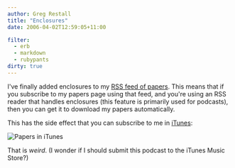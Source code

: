 ```yaml
---
author: Greg Restall
title: "Enclosures"
date: 2006-04-02T12:59:05+11:00

filter:
  - erb
  - markdown
  - rubypants
dirty: true
---
```


I've finally added enclosures to my [RSS feed of papers](http://consequently.org/writing/index.xml).  This means that if you subscribe to my papers page using that feed, and you're using an RSS reader that handles enclosures (this feature is primarily used for podcasts), then you can get it to download my papers automatically.

This has the side effect that you can subscribe to me in [iTunes](http://www.apple.com/itunes): 

![Papers in iTunes](http://consequently.org/pictures/papers_in_itunes.png)

That is *weird*.  (I wonder if I should submit this podcast to the iTunes Music Store?)